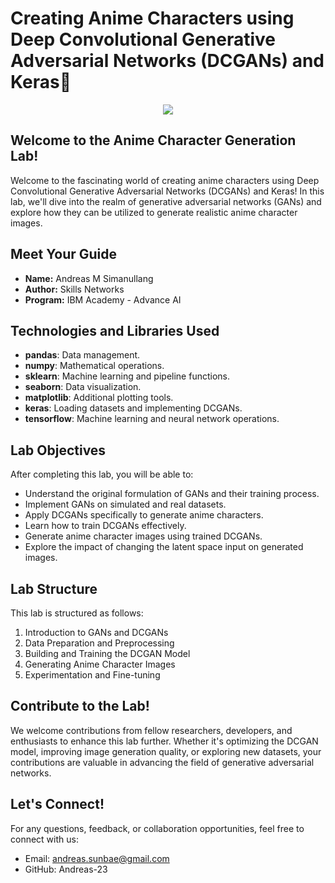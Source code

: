 # Creating Anime Characters using Deep Convolutional Generative Adversarial Networks (DCGANs) and Keras🗿

<p align="center">
  <img src="https://www.zmo.ai/wp-content/uploads/2023/11/Sea-girl-created-by-ZMO.webp">
</p>

## Welcome to the Anime Character Generation Lab!

Welcome to the fascinating world of creating anime characters using Deep Convolutional Generative Adversarial Networks (DCGANs) and Keras! In this lab, we'll dive into the realm of generative adversarial networks (GANs) and explore how they can be utilized to generate realistic anime character images.

## Meet Your Guide

- **Name:** Andreas M Simanullang
- **Author:** Skills Networks
- **Program:** IBM Academy - Advance AI

## Technologies and Libraries Used

- **pandas**: Data management.
- **numpy**: Mathematical operations.
- **sklearn**: Machine learning and pipeline functions.
- **seaborn**: Data visualization.
- **matplotlib**: Additional plotting tools.
- **keras**: Loading datasets and implementing DCGANs.
- **tensorflow**: Machine learning and neural network operations.

## Lab Objectives

After completing this lab, you will be able to:

- Understand the original formulation of GANs and their training process.
- Implement GANs on simulated and real datasets.
- Apply DCGANs specifically to generate anime characters.
- Learn how to train DCGANs effectively.
- Generate anime character images using trained DCGANs.
- Explore the impact of changing the latent space input on generated images.

## Lab Structure

This lab is structured as follows:

1. Introduction to GANs and DCGANs
2. Data Preparation and Preprocessing
3. Building and Training the DCGAN Model
4. Generating Anime Character Images
5. Experimentation and Fine-tuning

## Contribute to the Lab!

We welcome contributions from fellow researchers, developers, and enthusiasts to enhance this lab further. Whether it's optimizing the DCGAN model, improving image generation quality, or exploring new datasets, your contributions are valuable in advancing the field of generative adversarial networks.

## Let's Connect!

For any questions, feedback, or collaboration opportunities, feel free to connect with us:
- Email: andreas.sunbae@gmail.com
- GitHub: Andreas-23
